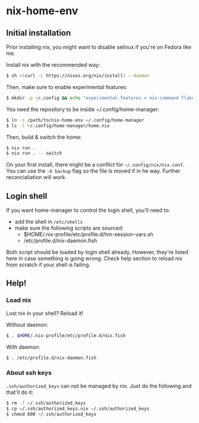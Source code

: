 # nix-home-env

## Initial installation

Prior installing nix, you might want to disable selinux if you're on Fedora like me.

Install nix with the recommended way:

```sh
$ sh <(curl -L https://nixos.org/nix/install) --daemon
```

Then, make sure to enable experimental features:

```sh
$ mkdir -p ~/.config && echo "experimental-features = nix-command flakes" > ~/.config/nix/nix.conf
```

You need the repository to be inside ~/.config/home-manager:

```sh
$ ln -s /path/to/nix-home-env ~/.config/home-manager
$ ls -l ~/.config/home-manager/home.nix
```

Then, build & switch the home:

```sh
$ nix run .
$ nix run . -- switch
```

On your first install, there might be a conflict for `~/.config/nix/nix.conf`. You can use the `-b backup` flag so the file is moved if in he way. Further reconcialiation will work.

## Login shell

If you want home-manager to control the login shell, you'll need to:

* add the shell in `/etc/shells`
* make sure the following scripts are sourced:
  * $HOME/.nix-profile/etc/profile.d/hm-session-vars.sh
  * /etc/profile.d/nix-daemon.fish

Both script should be loaded by login shell already. However, they're listed here in case something is going wrong. Check help section to reload nix from scratch if your shell is failing.

## Help!

### Load nix

Lost nix in your shell? Reload it!

Without daemon:

```sh
$ . $HOME/.nix-profile/etc/profile.d/nix.fish
```

With daemon:

```sh
$ . /etc/profile.d/nix-daemon.fish
```

### About ssh keys

`.ssh/authorized_keys` can not be managed by nix. Just do the following and that'll do it:

```sh
$ rm -f ~/.ssh/authorized_keys
$ cp ~/.ssh/authorized_keys.nix ~/.ssh/authorized_keys
$ chmod 600 ~/.ssh/authorized_keys
```